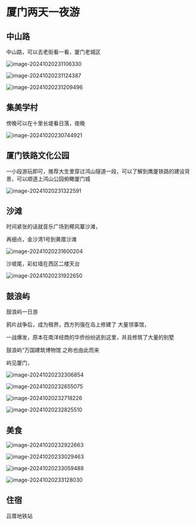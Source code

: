 # 厦门两天一夜游

## 中山路

中山路，可以去老街看一看，厦门老城区

![image-20241020231106330](resource/img/image-20241020231106330.png)

![image-20241020231124387](resource/img/image-20241020231124387.png)

![image-20241020231209496](resource/img/image-20241020231209496.png)



## 集美学村

傍晚可以在十里长堤看日落，夜晚

![image-20241020230744921](resource/img/image-20241020230744921.png)

## 厦门铁路文化公园

一小段游玩即可，推荐大生里穿过鸿山隧道一段，可以了解到鹰厦铁路的建设背景，可以顺道上鸿山公园俯瞰厦门城

![image-20241020231322591](resource/img/image-20241020231322591.png)

## 沙滩

时间紧张的话就音乐广场到椰风寨沙滩，

再细点，金沙湾1号到黄厝沙滩

![image-20241020231600204](resource/img/image-20241020231600204.png)

沙坡尾，彩虹墙在西区二楼天台

![image-20241020231922650](resource/img/image-20241020231922650.png)

## 鼓浪屿

鼓浪屿一日游

鸦片战争后，成为租界，西方列强在岛上修建了 大量领事馆，

一战爆发，原本在南洋经商的华侨纷纷逃到这里，并且修筑了大量的别墅

鼓浪屿“万国建筑博物馆
之称也由此而来

屿见厦门，

![image-20241020232306854](resource/img/image-20241020232306854.png)

![image-20241020232655075](resource/img/image-20241020232655075.png)

![image-20241020232718226](resource/img/image-20241020232718226.png)

![image-20241020232825510](resource/img/image-20241020232825510.png)

## 美食

![image-20241020232922663](resource/img/image-20241020232922663.png)

![image-20241020233029463](resource/img/image-20241020233029463.png)

![image-20241020233059488](resource/img/image-20241020233059488.png)

![image-20241020233128030](resource/img/image-20241020233128030.png)

## 住宿

吕厝地铁站

